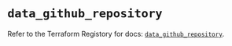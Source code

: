 # `data_github_repository`

Refer to the Terraform Registory for docs: [`data_github_repository`](https://registry.terraform.io/providers/integrations/github/5.41.0/docs/data-sources/repository).

